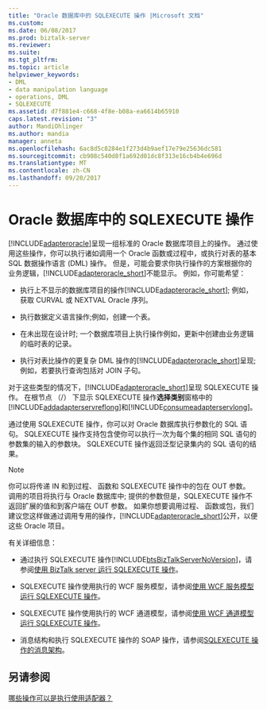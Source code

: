 ```yaml
---
title: "Oracle 数据库中的 SQLEXECUTE 操作 |Microsoft 文档"
ms.custom: 
ms.date: 06/08/2017
ms.prod: biztalk-server
ms.reviewer: 
ms.suite: 
ms.tgt_pltfrm: 
ms.topic: article
helpviewer_keywords:
- DML
- data manipulation language
- operations, DML
- SQLEXECUTE
ms.assetid: d7f881e4-c668-4f8e-b08a-ea6614b65910
caps.latest.revision: "3"
author: MandiOhlinger
ms.author: mandia
manager: anneta
ms.openlocfilehash: 6ac8d5c8284e1f273d4b9aef17e79e25636dc581
ms.sourcegitcommit: cb908c540d8f1a692d01dc8f313e16cb4b4e696d
ms.translationtype: MT
ms.contentlocale: zh-CN
ms.lasthandoff: 09/20/2017
---
```

# <a name="sqlexecute-operation-in-oracle-database"></a>Oracle 数据库中的 SQLEXECUTE 操作
[!INCLUDE[adapteroracle](../../includes/adapteroracle-md.md)]呈现一组标准的 Oracle 数据库项目上的操作。 通过使用这些操作，你可以执行诸如调用一个 Oracle 函数或过程中，或执行对表的基本 SQL 数据操作语言 (DML) 操作。 但是，可能会要求你执行操作的方案根据你的业务逻辑，[!INCLUDE[adapteroracle_short](../../includes/adapteroracle-short-md.md)]不能显示。 例如，你可能希望：  
  
-   执行上不显示的数据库项目的操作[!INCLUDE[adapteroracle_short](../../includes/adapteroracle-short-md.md)]; 例如，获取 CURVAL 或 NEXTVAL Oracle 序列。  
  
-   执行数据定义语言操作;例如，创建一个表。  
  
-   在未出现在设计时; 一个数据库项目上执行操作例如，更新中创建由业务逻辑的临时表的记录。  
  
-   执行对表比操作的更复杂 DML 操作的[!INCLUDE[adapteroracle_short](../../includes/adapteroracle-short-md.md)]呈现; 例如，若要执行查询包括对 JOIN 子句。  
  
 对于这些类型的情况下，[!INCLUDE[adapteroracle_short](../../includes/adapteroracle-short-md.md)]呈现 SQLEXECUTE 操作。 在根节点 （/） 下显示 SQLEXECUTE 操作**选择类别**窗格中的[!INCLUDE[addadapterservreflong](../../includes/addadapterservreflong-md.md)]和[!INCLUDE[consumeadapterservlong](../../includes/consumeadapterservlong-md.md)]。  
  
 通过使用 SQLEXECUTE 操作，你可以对 Oracle 数据库执行参数化的 SQL 语句。 SQLEXECUTE 操作支持包含使你可以执行一次为每个集的相同 SQL 语句的参数集的输入的参数块。 SQLEXECUTE 操作返回泛型记录集内的 SQL 语句的结果。  
  
> [!NOTE]
>  你可以将传递 IN 和到过程、 函数和 SQLEXECUTE 操作中的包在 OUT 参数。 调用的项目将执行与 Oracle 数据库中; 提供的参数但是，SQLEXECUTE 操作不返回扩展的值和到客户端在 OUT 参数。 如果你想要调用过程、 函数或包，我们建议您这样做通过调用专用的操作，[!INCLUDE[adapteroracle_short](../../includes/adapteroracle-short-md.md)]公开，以便这些 Oracle 项目。  
  
 有关详细信息：  
  
-   通过执行 SQLEXECUTE 操作[!INCLUDE[btsBizTalkServerNoVersion](../../includes/btsbiztalkservernoversion-md.md)]，请参阅[使用 BizTalk server 运行 SQLEXECUTE 操作](../../adapters-and-accelerators/adapter-oracle-database/run-sqlexecute-operation-in-oracle-database-using-biztalk-server.md)。  
  
-   SQLEXECUTE 操作使用执行的 WCF 服务模型，请参阅[使用 WCF 服务模型运行 SQLEXECUTE 操作](../../adapters-and-accelerators/adapter-oracle-database/run-sqlexecute-operation-in-oracle-database-using-the-wcf-service-model.md)。  
  
-   SQLEXECUTE 操作使用执行的 WCF 通道模型，请参阅[使用 WCF 通道模型运行 SQLEXECUTE 操作](../../adapters-and-accelerators/adapter-oracle-database/run-a-sqlexecute-operation-in-oracle-database-using-the-wcf-channel-model.md)。  
  
-   消息结构和执行 SQLEXECUTE 操作的 SOAP 操作，请参阅[SQLEXECUTE 操作的消息架构](../../adapters-and-accelerators/adapter-oracle-database/message-schemas-for-the-sqlexecute-operation.md)。  
  
## <a name="see-also"></a>另请参阅  
 [哪些操作可以是执行使用适配器？](https://msdn.microsoft.com/library/cc185219(v=bts.10).aspx)